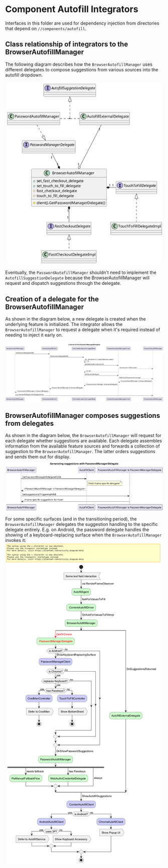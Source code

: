# Component Autofill Integrators

Interfaces in this folder are used for dependency injection from directories
that depend on `//components/autofill`.

## Class relationship of integrators to the BrowserAutofillManager

The following diagram describes how the `BrowserAutofillManager` uses different
delegates to compose suggestions from various sources into the autofill
dropdown.

![image](README_class.png)

Eventually, the `PasswordAutofillManager` shouldn't need to implement the
`AutofillSuggestionDelegate` because the BrowserAutofillManager will request and
dispatch suggestions through the delegate.


## Creation of a delegate for the BrowserAutofillManager

As shown in the diagram below, a new delegate is created when the underlying
feature is initialized. The integrator allows the `BrowserAutofillManager` to
request a delegate when it's required instead of needing to inject it early on.

![image](README_seq_create.png)

## BrowserAutofillManager composes suggestions from delegates

As shown in the diagram below, the `BrowserAutofillManager` will request for
each delegate whether suggestions are available. Each delegate assembles
information from the available feature sources and forwards a collection of
suggestion to the `BrowserAutofillManager`. The latter orders suggestions and
sends them out for display.
![image](README_seq_generate.png)

For some specific surfaces (and in the transitioning period), the
`BrowserAutofillManager` delegates the suggestion handling to the specific
delegate entirely. E.g. on Android, the password delegate handles the showing
of a keyboard-replacing surface when the `BrowserAutofillManager` invokes it:
![image](README_obj_suggestions.png)
